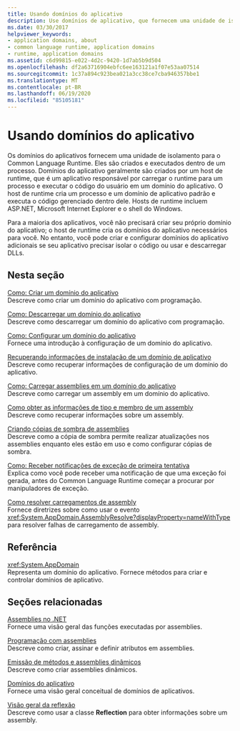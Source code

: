 ```yaml
---
title: Usando domínios do aplicativo
description: Use domínios de aplicativo, que fornecem uma unidade de isolamento para o Common Language Runtime (CLR). Os domínios de aplicativo são criados e executados dentro de um processo.
ms.date: 03/30/2017
helpviewer_keywords:
- application domains, about
- common language runtime, application domains
- runtime, application domains
ms.assetid: c6d99815-e022-4d2c-9420-1d7ab5b9d504
ms.openlocfilehash: df2a63716904ebfc6ee163121a1f07e53aa07514
ms.sourcegitcommit: 1c37a894c923bea021a3cc38ce7cba946357bbe1
ms.translationtype: MT
ms.contentlocale: pt-BR
ms.lasthandoff: 06/19/2020
ms.locfileid: "85105181"
---
```

# <a name="using-application-domains"></a>Usando domínios do aplicativo

Os domínios do aplicativos fornecem uma unidade de isolamento para o Common Language Runtime. Eles são criados e executados dentro de um processo. Domínios do aplicativo geralmente são criados por um host de runtime, que é um aplicativo responsável por carregar o runtime para um processo e executar o código do usuário em um domínio do aplicativo. O host de runtime cria um processo e um domínio de aplicativo padrão e executa o código gerenciado dentro dele. Hosts de runtime incluem ASP.NET, Microsoft Internet Explorer e o shell do Windows.  
  
Para a maioria dos aplicativos, você não precisará criar seu próprio domínio do aplicativo; o host de runtime cria os domínios do aplicativo necessários para você. No entanto, você pode criar e configurar domínios do aplicativo adicionais se seu aplicativo precisar isolar o código ou usar e descarregar DLLs.  
  
## <a name="in-this-section"></a>Nesta seção  

[Como: Criar um domínio do aplicativo](how-to-create-an-application-domain.md)  
Descreve como criar um domínio do aplicativo com programação.  
  
[Como: Descarregar um domínio do aplicativo](how-to-unload-an-application-domain.md)  
Descreve como descarregar um domínio do aplicativo com programação.  
  
[Como: Configurar um domínio do aplicativo](how-to-configure-an-application-domain.md)  
Fornece uma introdução à configuração de um domínio do aplicativo.  
  
[Recuperando informações de instalação de um domínio de aplicativo](retrieve-setup-information.md)  
Descreve como recuperar informações de configuração de um domínio do aplicativo.  
  
[Como: Carregar assemblies em um domínio do aplicativo](how-to-load-assemblies-into-an-application-domain.md)  
Descreve como carregar um assembly em um domínio do aplicativo.  
  
[Como obter as informações de tipo e membro de um assembly](../reflection-and-codedom/get-type-member-information.md)  
Descreve como recuperar informações sobre um assembly.  
  
[Criando cópias de sombra de assemblies](shadow-copy-assemblies.md)  
Descreve como a cópia de sombra permite realizar atualizações nos assemblies enquanto eles estão em uso e como configurar cópias de sombra.  
  
[Como: Receber notificações de exceção de primeira tentativa](how-to-receive-first-chance-exception-notifications.md)  
Explica como você pode receber uma notificação de que uma exceção foi gerada, antes do Common Language Runtime começar a procurar por manipuladores de exceção.  
  
[Como resolver carregamentos de assembly](../../standard/assembly/resolve-loads.md)  
Fornece diretrizes sobre como usar o evento <xref:System.AppDomain.AssemblyResolve?displayProperty=nameWithType> para resolver falhas de carregamento de assembly.  
  
## <a name="reference"></a>Referência  

<xref:System.AppDomain>  
Representa um domínio do aplicativo. Fornece métodos para criar e controlar domínios de aplicativo.  
  
## <a name="related-sections"></a>Seções relacionadas  
[Assemblies no .NET](../../standard/assembly/index.md)  
Fornece uma visão geral das funções executadas por assemblies.  
  
[Programação com assemblies](../../standard/assembly/index.md)  
Descreve como criar, assinar e definir atributos em assemblies.  
  
[Emissão de métodos e assemblies dinâmicos](../reflection-and-codedom/emitting-dynamic-methods-and-assemblies.md)  
Descreve como criar assemblies dinâmicos.  
  
[Domínios do aplicativo](application-domains.md)  
Fornece uma visão geral conceitual de domínios de aplicativos.  
  
[Visão geral da reflexão](../reflection-and-codedom/reflection.md)  
Descreve como usar a classe **Reflection** para obter informações sobre um assembly.
